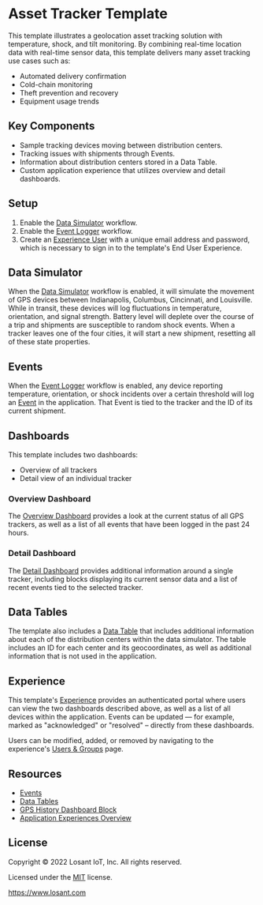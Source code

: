 # Asset Tracker Template
This template illustrates a geolocation asset tracking solution with temperature, shock, and tilt monitoring. By combining real-time location data with real-time sensor data, this template delivers many asset tracking use cases such as:

* Automated delivery confirmation
* Cold-chain monitoring
* Theft prevention and recovery
* Equipment usage trends


## Key Components
* Sample tracking devices moving between distribution centers.
* Tracking issues with shipments through Events.
* Information about distribution centers stored in a Data Table.
* Custom application experience that utilizes overview and detail dashboards.

## Setup
1. Enable the [Data Simulator](/applications/~exportplaceholderid-application-applicationAssetTracker~/workflows/~exportplaceholderid-flow-dataSimulator~/develop) workflow.
2. Enable the [Event Logger](/applications/~exportplaceholderid-application-applicationAssetTracker~/workflows/~exportplaceholderid-flow-eventLogger~/develop) workflow.
3. Create an [Experience User](/applications/~exportplaceholderid-application-applicationAssetTracker~/experience/users/new) with a unique email address and password, which is necessary to sign in to the template's End User Experience.

## Data Simulator
When the [Data Simulator](/applications/~exportplaceholderid-application-applicationAssetTracker~/workflows/~exportplaceholderid-flow-dataSimulator~/develop) workflow is enabled, it will simulate the movement of GPS devices between Indianapolis, Columbus, Cincinnati, and Louisville. While in transit, these devices will log fluctuations in temperature, orientation, and signal strength. Battery level will deplete over the course of a trip and shipments are susceptible to random shock events. When a tracker leaves one of the four cities, it will start a new shipment, resetting all of these state properties.

## Events
When the [Event Logger](/applications/~exportplaceholderid-application-applicationAssetTracker~/workflows/~exportplaceholderid-flow-eventLogger~/develop) workflow is enabled, any device reporting temperature, orientation, or shock incidents over a certain threshold will log an [Event](/applications/~exportplaceholderid-application-applicationAssetTracker~/events) in the application. That Event is tied to the tracker and the ID of its current shipment.

## Dashboards
This template includes two dashboards: 
- Overview of all trackers
- Detail view of an individual tracker

### Overview Dashboard
The [Overview Dashboard](/dashboards/~exportplaceholderid-dashboard-overviewDashboard~) provides a look at the current status of all GPS trackers, as well as a list of all events that have been logged in the past 24 hours.

### Detail Dashboard
The [Detail Dashboard](/dashboards/~exportplaceholderid-dashboard-detailDashboard~) provides additional information around a single tracker, including blocks displaying its current sensor data and a list of recent events tied to the selected tracker.

## Data Tables
The template also includes a [Data Table](/applications/~exportplaceholderid-application-applicationAssetTracker~/data-tables/~exportplaceholderid-dataTable-distributionCenters~) that includes additional information about each of the distribution centers within the data simulator. The table includes an ID for each center and its geocoordinates, as well as additional information that is not used in the application.

## Experience
This template's [Experience](/applications/~exportplaceholderid-application-applicationAssetTracker~/experience/versions/develop) provides an authenticated portal where users can view the two dashboards described above, as well as a list of all devices within the application. Events can be updated — for example, marked as "acknowledged" or "resolved" – directly from these dashboards.

Users can be modified, added, or removed by navigating to the experience's [Users & Groups](/applications/~exportplaceholderid-application-applicationAssetTracker~/experience/users) page.

## Resources
* [Events](https://docs.losant.com/applications/events/)
* [Data Tables](https://docs.losant.com/data-tables/overview/)
* [GPS History Dashboard Block](https://docs.losant.com/dashboards/gps-history/)
* [Application Experiences Overview](https://docs.losant.com/experiences/overview/)

## License

Copyright &copy; 2022 Losant IoT, Inc. All rights reserved.

Licensed under the [MIT](https://github.com/Losant/losant-templates/blob/master/LICENSE.txt) license.

https://www.losant.com